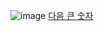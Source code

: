 ![image](https://github.com/koreaIT-study/programmers/assets/92290312/a616e57e-d521-4209-9d41-77b67e11d1fa) [다음 큰 숫자](https://school.programmers.co.kr/learn/courses/30/lessons/12911) <br/>
